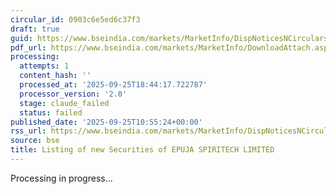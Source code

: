 ```yaml
---
circular_id: 0903c6e5ed6c37f3
draft: true
guid: https://www.bseindia.com/markets/MarketInfo/DispNoticesNCirculars.aspx?Noticeid={4820CBEC-536B-4012-9A76-F2F5E08091CE}&noticeno=20250925-12&dt=09/25/2025&icount=12&totcount=65&flag=0
pdf_url: https://www.bseindia.com/markets/MarketInfo/DownloadAttach.aspx?id=20250925-12&attachedId=67eafade-b0de-4907-9a94-dc398a55346b
processing:
  attempts: 1
  content_hash: ''
  processed_at: '2025-09-25T18:44:17.722787'
  processor_version: '2.0'
  stage: claude_failed
  status: failed
published_date: '2025-09-25T10:55:24+00:00'
rss_url: https://www.bseindia.com/markets/MarketInfo/DispNoticesNCirculars.aspx?Noticeid={4820CBEC-536B-4012-9A76-F2F5E08091CE}&noticeno=20250925-12&dt=09/25/2025&icount=12&totcount=65&flag=0
source: bse
title: Listing of new Securities of EPUJA SPIRITECH LIMITED
---
```


Processing in progress...